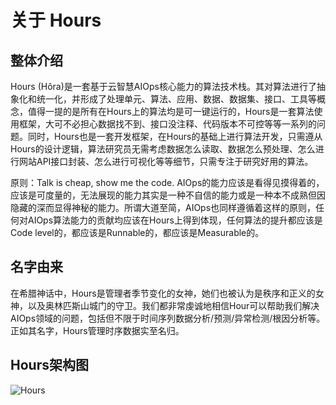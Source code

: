 # 关于 Hours

## 整体介绍
Hours (Hôra)是一套基于云智慧AIOps核心能力的算法技术栈。其对算法进行了抽象化和统一化，并形成了处理单元、算法、应用、数据、数据集、接口、工具等概念，值得一提的是所有在Hours上的算法均是可一键运行的，Hours是一套算法使用框架，大可不必担心数据找不到、接口没注释、代码版本不可控等等一系列的问题。同时，Hours也是一套开发框架，在Hours的基础上进行算法开发，只需遵从Hours的设计逻辑，算法研究员无需考虑数据怎么读取、数据怎么预处理、怎么进行网站API接口封装、怎么进行可视化等等细节，只需专注于研究好用的算法。

原则：Talk is cheap, show me the code. AIOps的能力应该是看得见摸得着的，应该是可度量的，无法展现的能力其实是一种不自信的能力或是一种本不成熟但因隐藏的深而显得神秘的能力。所谓大道至简，AIOps也同样遵循着这样的原则，任何对AIOps算法能力的贡献均应该在Hours上得到体现，任何算法的提升都应该是Code level的，都应该是Runnable的，都应该是Measurable的。

## 名字由来
在希腊神话中，Hours是管理者季节变化的女神，她们也被认为是秩序和正义的女神，以及奥林匹斯山城门的守卫。我们都非常虔诚地相信Hour可以帮助我们解决AIOps领域的问题，包括但不限于时间序列数据分析/预测/异常检测/根因分析等。正如其名字，Hours管理时序数据实至名归。

## Hours架构图

![Hours](/images/Lark20210820-005154.png)

